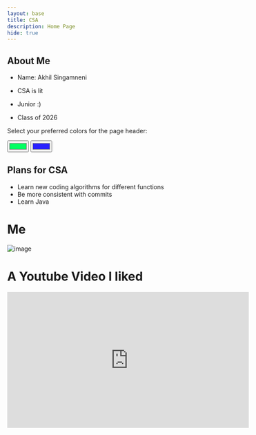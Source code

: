```yaml
---
layout: base
title: CSA
description: Home Page
hide: true
---
```

## About Me
- <p>Name: Akhil Singamneni</p>
- <p>CSA is lit</p>
- <p>Junior :)</p>
- <p>Class of 2026</p>

<p>Select your preferred colors for the page header:</p>
<input type="color" id="headerColorPicker1" name="headerColorPicker1" value="#00ff62">
<input type="color" id="headerColorPicker2" name="headerColorPicker2" value="#2921ff">

<script>

  function updateGradient() {
    var color1 = document.getElementById('headerColorPicker1').value;
    var color2 = document.getElementById('headerColorPicker2').value;
    var gradient = `conic-gradient(from 215deg, ${color1}, ${color2})`;
    document.querySelector('.page-header').style.setProperty('background-image', gradient);
  }

  document.getElementById('headerColorPicker1').addEventListener('input', updateGradient);
  document.getElementById('headerColorPicker2').addEventListener('input', updateGradient);
</script>

## Plans for CSA

  - Learn new coding algorithms for different functions
  - Be more consistent with commits
  - Learn Java

# Me
![image](./images/IMG_7261.png)

# A Youtube Video I liked
<iframe width="560" height="315" src="https://www.youtube.com/embed/qf7ws2DF-zk?si=ltS-quE6vk3uYMWn" frameborder="0" allowfullscreen></iframe>